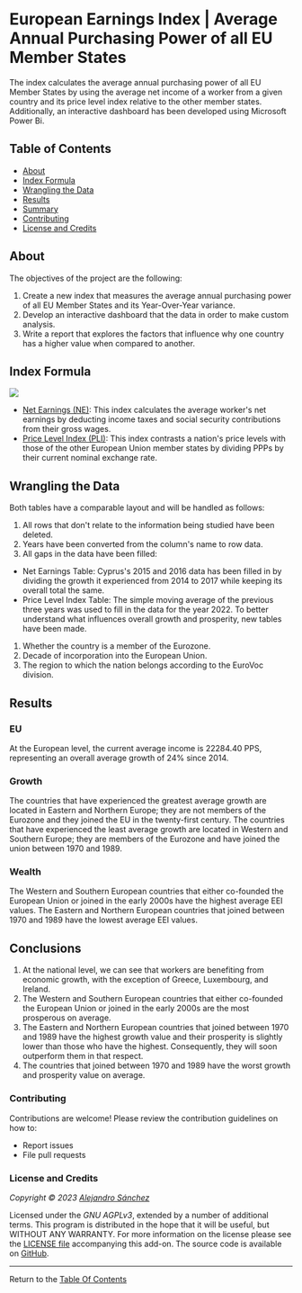 # European Earnings Index | Average Annual Purchasing Power of all EU Member States
The index calculates the average annual purchasing power of all EU Member States by using the average net income of a worker from a given country and its price level index relative to the other member states. Additionally, an interactive dashboard has been developed using Microsoft Power Bi.

## Table of Contents
- [About](#about)
- [Index Formula](#index-formula)
- [Wrangling the Data](#wrangling-the-data)
- [Results](#results)
- [Summary](#summary)
- [Contributing](#contributing)
- [License and Credits](#license-and-credits)

## About
The objectives of the project are the following:
1. Create a new index that measures the average annual purchasing power of all EU Member States and its Year-Over-Year variance.
2. Develop an interactive dashboard that the data in order to make custom analysis.
3. Write a report that explores the factors that influence why one country has a higher value when compared to another.

## Index Formula
![](https://github.com/alejandro-sanchez-gomez/european-earnings-index/blob/main/Model/formula_eei.png)
- [Net Earnings (NE)](https://ec.europa.eu/eurostat/cache/metadata/en/earn_net_esms.htm): This index calculates the average worker's net earnings by deducting income taxes and social security contributions from their gross wages. 
- [Price Level Index (PLI)](https://ec.europa.eu/eurostat/cache/metadata/en/prc_ppp_esms.htm): This index contrasts a nation's price levels with those of the other European Union member states by dividing PPPs by their current nominal exchange rate.

## Wrangling the Data
Both tables have a comparable layout and will be handled as follows:
1. All rows that don't relate to the information being studied have been deleted.
2. Years have been converted from the column's name to row data.
3. All gaps in the data have been filled:
- Net Earnings Table: Cyprus's 2015 and 2016 data has been filled in by dividing the growth it experienced from 2014 to 2017 while keeping its overall total the same.
- Price Level Index Table: The simple moving average of the previous three years was used to fill in the data for the year 2022.
To better understand what influences overall growth and prosperity, new tables have been made. 
1. Whether the country is a member of the Eurozone.
2. Decade of incorporation into the European Union.
3. The region to which the nation belongs according to the EuroVoc division.

## Results
### EU
At the European level, the current average income is 22284.40 PPS, representing an overall average growth of 24% since 2014.
### Growth
The countries that have experienced the greatest average growth are located in Eastern and Northern Europe; they are not members of the Eurozone and they joined the EU in the twenty-first century.
The countries that have experienced the least average growth are located in Western and Southern Europe; they are members of the Eurozone and have joined the union between 1970 and 1989.
### Wealth
The Western and Southern European countries that either co-founded the European Union or joined in the early 2000s have the highest average EEI values.
The Eastern and Northern European countries that joined between 1970 and 1989 have the lowest average EEI values.

## Conclusions
1. At the national level, we can see that workers are benefiting from economic growth, with the exception of Greece, Luxembourg, and Ireland.
2. The Western and Southern European countries that either co-founded the European Union or joined in the early 2000s are the most prosperous on average.
3. The Eastern and Northern European countries that joined between 1970 and 1989 have the highest growth value and their prosperity is slightly lower than those who have the highest. Consequently, they will soon outperform them in that respect.
4. The countries that joined between 1970 and 1989 have the worst growth and prosperity value on average.

### Contributing

Contributions are welcome! Please review the contribution guidelines on how to:

- Report issues
- File pull requests

### License and Credits

*Copyright © 2023 [Alejandro Sánchez](https://github.com/alejandro-sanchez-gomez)*

Licensed under the _GNU AGPLv3_, extended by a number of additional terms. This program is distributed in the hope that it will be useful, but WITHOUT ANY WARRANTY. For more information on the license please see the [LICENSE file](https://github.com/alejandro-sanchez-gomez/european-earnings-index/blob/main/LICENSE.txt) accompanying this add-on. The source code is available on [GitHub]([https://github.com/alejandro-sanchez-gomez/european-earnings-index/blob/main/European%20Earnings%20Index.pbix]).

----------------------------------------------------------

Return to the [Table Of Contents](#table-of-contents)
